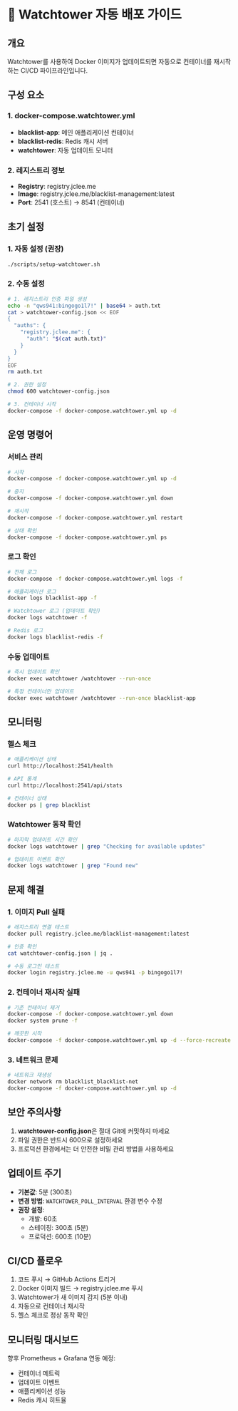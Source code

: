 # 🐳 Watchtower 자동 배포 가이드

## 개요

Watchtower를 사용하여 Docker 이미지가 업데이트되면 자동으로 컨테이너를 재시작하는 CI/CD 파이프라인입니다.

## 구성 요소

### 1. docker-compose.watchtower.yml
- **blacklist-app**: 메인 애플리케이션 컨테이너
- **blacklist-redis**: Redis 캐시 서버
- **watchtower**: 자동 업데이트 모니터

### 2. 레지스트리 정보
- **Registry**: registry.jclee.me
- **Image**: registry.jclee.me/blacklist-management:latest
- **Port**: 2541 (호스트) → 8541 (컨테이너)

## 초기 설정

### 1. 자동 설정 (권장)
```bash
./scripts/setup-watchtower.sh
```

### 2. 수동 설정
```bash
# 1. 레지스트리 인증 파일 생성
echo -n "qws941:bingogo1l7!" | base64 > auth.txt
cat > watchtower-config.json << EOF
{
  "auths": {
    "registry.jclee.me": {
      "auth": "$(cat auth.txt)"
    }
  }
}
EOF
rm auth.txt

# 2. 권한 설정
chmod 600 watchtower-config.json

# 3. 컨테이너 시작
docker-compose -f docker-compose.watchtower.yml up -d
```

## 운영 명령어

### 서비스 관리
```bash
# 시작
docker-compose -f docker-compose.watchtower.yml up -d

# 중지
docker-compose -f docker-compose.watchtower.yml down

# 재시작
docker-compose -f docker-compose.watchtower.yml restart

# 상태 확인
docker-compose -f docker-compose.watchtower.yml ps
```

### 로그 확인
```bash
# 전체 로그
docker-compose -f docker-compose.watchtower.yml logs -f

# 애플리케이션 로그
docker logs blacklist-app -f

# Watchtower 로그 (업데이트 확인)
docker logs watchtower -f

# Redis 로그
docker logs blacklist-redis -f
```

### 수동 업데이트
```bash
# 즉시 업데이트 확인
docker exec watchtower /watchtower --run-once

# 특정 컨테이너만 업데이트
docker exec watchtower /watchtower --run-once blacklist-app
```

## 모니터링

### 헬스 체크
```bash
# 애플리케이션 상태
curl http://localhost:2541/health

# API 통계
curl http://localhost:2541/api/stats

# 컨테이너 상태
docker ps | grep blacklist
```

### Watchtower 동작 확인
```bash
# 마지막 업데이트 시간 확인
docker logs watchtower | grep "Checking for available updates"

# 업데이트 이벤트 확인
docker logs watchtower | grep "Found new"
```

## 문제 해결

### 1. 이미지 Pull 실패
```bash
# 레지스트리 연결 테스트
docker pull registry.jclee.me/blacklist-management:latest

# 인증 확인
cat watchtower-config.json | jq .

# 수동 로그인 테스트
docker login registry.jclee.me -u qws941 -p bingogo1l7!
```

### 2. 컨테이너 재시작 실패
```bash
# 기존 컨테이너 제거
docker-compose -f docker-compose.watchtower.yml down
docker system prune -f

# 깨끗한 시작
docker-compose -f docker-compose.watchtower.yml up -d --force-recreate
```

### 3. 네트워크 문제
```bash
# 네트워크 재생성
docker network rm blacklist_blacklist-net
docker-compose -f docker-compose.watchtower.yml up -d
```

## 보안 주의사항

1. **watchtower-config.json**은 절대 Git에 커밋하지 마세요
2. 파일 권한은 반드시 600으로 설정하세요
3. 프로덕션 환경에서는 더 안전한 비밀 관리 방법을 사용하세요

## 업데이트 주기

- **기본값**: 5분 (300초)
- **변경 방법**: `WATCHTOWER_POLL_INTERVAL` 환경 변수 수정
- **권장 설정**: 
  - 개발: 60초
  - 스테이징: 300초 (5분)
  - 프로덕션: 600초 (10분)

## CI/CD 플로우

1. 코드 푸시 → GitHub Actions 트리거
2. Docker 이미지 빌드 → registry.jclee.me 푸시
3. Watchtower가 새 이미지 감지 (5분 이내)
4. 자동으로 컨테이너 재시작
5. 헬스 체크로 정상 동작 확인

## 모니터링 대시보드

향후 Prometheus + Grafana 연동 예정:
- 컨테이너 메트릭
- 업데이트 이벤트
- 애플리케이션 성능
- Redis 캐시 히트율